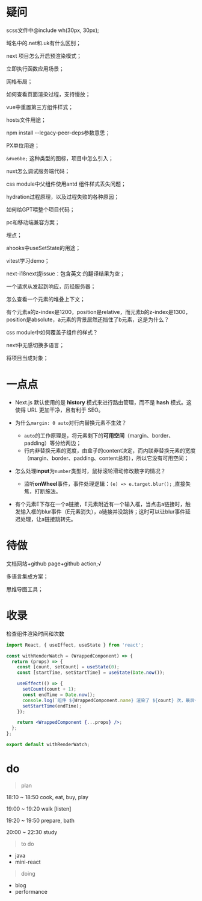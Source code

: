 # 疑问

scss文件中@include wh(30px, 30px);

域名中的.net和.uk有什么区别；

next 项目怎么开启预渲染模式；

立即执行函数应用场景；

网格布局；

如何查看页面渲染过程，支持慢放；

vue中重置第三方组件样式；

hosts文件用途；

npm install --legacy-peer-deps参数意思；

PX单位用途；

`&#xe6be;` 这种类型的图标，项目中怎么引入；

nuxt怎么调试服务端代码；

css module中父组件使用antd 组件样式丢失问题；

hydration过程原理，以及过程失败的各种原因；

如何给GPT喂整个项目代码；

pc和移动端兼容方案；

埋点；

ahooks中useSetState的用途；

vitest学习demo；

next-i18next提issue：包含英文:的翻译结果为空；

一个请求从发起到响应，历经服务器；

怎么查看一个元素的堆叠上下文；

有个元素a的z-index是1200，position是relative，而元素b的z-index是1300，position是absolute，a元素的背景居然还挡住了b元素，这是为什么？

css module中如何覆盖子组件的样式？

next中无感切换多语言；

将项目当成对象；

# 一点点

- Next.js 默认使用的是 **history** 模式来进行路由管理，而不是 **hash** 模式。这使得 URL 更加干净，且有利于 SEO。
- 为什么`margin: 0 auto`对行内替换元素不生效？

  - `auto`的工作原理是，将元素剩下的**可用空间**（margin、border、padding）等分给两边；
  - 行内非替换元素的宽度，由盒子的content决定，而内联非替换元素的宽度（margin、border、padding、content总和），所以它没有可用空间；
- 怎么处理**input**为`number`类型时，鼠标滚轮滑动修改数字的情况？
  - 监听**onWheel**事件，事件处理逻辑：`(e) => e.target.blur();` ,直接失焦，打断施法。
- 有个元素E下存在一个a链接，E元素附近有一个输入框，当点击a链接时，触发输入框的blur事件（E元素消失），a链接并没跳转；这时可以让blur事件延迟处理，让a链接跳转先。


# 待做

文档网站+github page+github action;√

多语言集成方案；

思维导图工具；

# 收录

检查组件渲染时间和次数

```jsx
import React, { useEffect, useState } from 'react';

const withRenderWatch = (WrappedComponent) => {
  return (props) => {
    const [count, setCount] = useState(0);
    const [startTime, setStartTime] = useState(Date.now());

    useEffect(() => {
      setCount(count + 1);
      const endTime = Date.now();
      console.log(`组件 ${WrappedComponent.name} 渲染了 ${count} 次，最后一次渲染花费了 ${endTime - startTime} 毫秒`);
      setStartTime(endTime);
    });

    return <WrappedComponent {...props} />;
  };
};

export default withRenderWatch;
```

# do

> plan

18:10 ~ 18:50 cook, eat, buy, play

19:00 ~ 19:20 walk [listen]

19:20 ~ 19:50 prepare, bath

20:00 ~ 22:30 study

> to do

- java
- mini-react 

> doing

- blog
- performance
